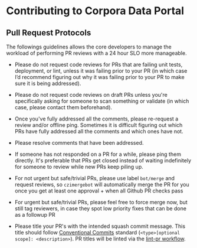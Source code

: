 # Contributing to Corpora Data Portal

## Pull Request Protocols

The followings guidelines allows the core developers to manage the workload of performing PR reviews with a 24 hour SLO more manageable.

- Please do not request code reviews for PRs that are failing unit tests, deployment, or lint, unless it was failing prior to your PR (in which case I’d recommend figuring out why it was failing prior to your PR to make sure it is being addressed).

- Please do not request code reviews on draft PRs unless you're specifically asking for someone to scan something or validate (in which case, please contact them beforehand).

- Once you've fully addressed all the comments, please re-request a review and/or offline ping. Sometimes it is difficult figuring out which PRs have fully addressed all the comments and which ones have not.

- Please resolve comments that have been addressed.

- If someone has not responded on a PR for a while, please ping them directly. It's preferable that PRs get closed instead of waiting indefinitely for someone to review while new PRs keep piling up.

- For not urgent but safe/trivial PRs, please use label `bot/merge` and request reviews, so `czimergebot` will automatically merge the PR for you once you get at least one approval + when all Github PR checks pass

- For urgent but safe/trivial PRs, please feel free to force merge now, but still tag reviewers, in case they spot low priority fixes that can be done as a followup PR

- Please title your PR's with the intended squash commit message. This title should follow [Conventional Commits](https://www.conventionalcommits.org/en/v1.0.0/) standard (`<type>[optional scope]: <description>`). PR titles will be linted via the [lint-pr workflow](https://github.com/chanzuckerberg/corpora-data-portal/blob/main/.github/workflows/lint-pr.yml).
